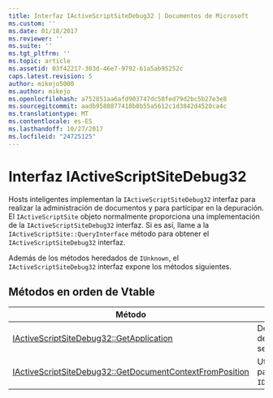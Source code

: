 ```yaml
---
title: Interfaz IActiveScriptSiteDebug32 | Documentos de Microsoft
ms.custom: ''
ms.date: 01/18/2017
ms.reviewer: ''
ms.suite: ''
ms.tgt_pltfrm: ''
ms.topic: article
ms.assetid: 03f42217-303d-46e7-9792-61a5ab95252c
caps.latest.revision: 5
author: mikejo5000
ms.author: mikejo
ms.openlocfilehash: a752851aa6afd903747dc58fed79d2bc5b27e3e8
ms.sourcegitcommit: aadb9588877418b8b55a5612c1d3842d4520ca4c
ms.translationtype: MT
ms.contentlocale: es-ES
ms.lasthandoff: 10/27/2017
ms.locfileid: "24725125"
---
```

# <a name="iactivescriptsitedebug32-interface"></a>Interfaz IActiveScriptSiteDebug32
Hosts inteligentes implementan la `IActiveScriptSiteDebug32` interfaz para realizar la administración de documentos y para participar en la depuración. El `IActiveScriptSite` objeto normalmente proporciona una implementación de la `IActiveScriptSiteDebug32` interfaz. Si es así, llame a la `IActiveScriptSite::QueryInterface` método para obtener el `IActiveScriptSiteDebug32` interfaz.  
  
 Además de los métodos heredados de `IUnknown`, el `IActiveScriptSiteDebug32` interfaz expone los métodos siguientes.  
  
## <a name="methods-in-vtable-order"></a>Métodos en orden de Vtable  
  
|Método|Descripción|  
|------------|-----------------|  
|[IActiveScriptSiteDebug32::GetApplication](../../winscript/reference/iactivescriptsitedebug32-getapplication.md)|Devuelve el objeto de aplicación de depuración asociado a este sitio de la secuencia de comandos.|  
|[IActiveScriptSiteDebug32::GetDocumentContextFromPosition](../../winscript/reference/iactivescriptsitedebug32-getdocumentcontextfromposition.md)|Utilizado por el motor de lenguaje para delegar `IDebugCodeContext::GetSourceContext`.|